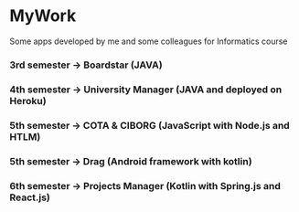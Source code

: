# MyWork

Some apps developed by me and some colleagues for Informatics course

### 3rd semester -> Boardstar (JAVA)
### 4th semester -> University Manager (JAVA and deployed on Heroku)
### 5th semester -> COTA & CIBORG (JavaScript with Node.js and HTLM)
### 5th semester -> Drag (Android framework with kotlin)
### 6th semester -> Projects Manager (Kotlin with Spring.js and React.js)
